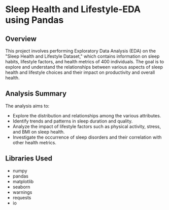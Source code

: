 # Sleep Health and Lifestyle-EDA using Pandas
## Overview

This project involves performing Exploratory Data Analysis (EDA) on the "Sleep Health and Lifestyle Dataset," which contains information on sleep habits, lifestyle factors, and health metrics of 400 individuals. The goal is to explore and understand the relationships between various aspects of sleep health and lifestyle choices and their impact on productivity and overall health.
## Analysis Summary

The analysis aims to:

- Explore the distribution and relationships among the various attributes.
- Identify trends and patterns in sleep duration and quality.
- Analyze the impact of lifestyle factors such as physical activity, stress, and BMI on sleep health.
- Investigate the occurrence of sleep disorders and their correlation with other health metrics.

## Libraries Used

- numpy
- pandas
- matplotlib
- seaborn
- warnings
- requests
- io
